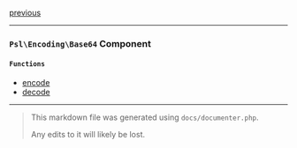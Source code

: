 [previous](dict.md)

---

### `Psl\Encoding\Base64` Component

#### `Functions`

- [encode](./../../src/Psl/Encoding/Base64/encode.php#L18)
- [decode](./../../src/Psl/Encoding/Base64/decode.php#L27)



---

> This markdown file was generated using `docs/documenter.php`.
>
> Any edits to it will likely be lost.
